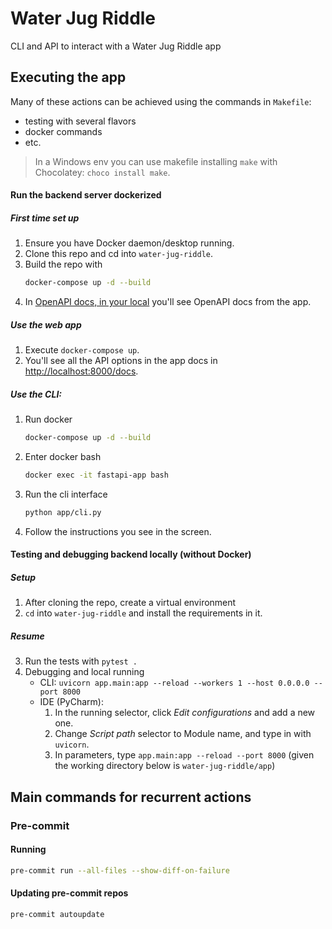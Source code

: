 # Water Jug Riddle
CLI and API to interact with a Water Jug Riddle app


## Executing the app
Many of these actions can be achieved using the commands in `Makefile`:
* testing with several flavors
* docker commands
* etc.
>In a Windows env you can use makefile installing `make` with Chocolatey: `choco install make`.

#### Run the backend server dockerized
##### First time set up
1. Ensure you have Docker daemon/desktop running.
2. Clone this repo and cd into `water-jug-riddle`.
3. Build the repo with
    ```bash
    docker-compose up -d --build
    ```
4. In [OpenAPI docs, in your local](http://localhost:8000/docs) you'll see OpenAPI docs from the app.

##### Use the web app
1. Execute `docker-compose up`.
2. You'll see all the API options in the app docs in [http://localhost:8000/docs](http://localhost:8000/docs).

##### Use the CLI:
1. Run docker
    ```bash
    docker-compose up -d --build
    ```
2. Enter docker bash
    ```bash
    docker exec -it fastapi-app bash
    ```
3. Run the cli interface
    ```bash
    python app/cli.py
    ```
4. Follow the instructions you see in the screen.

#### Testing and debugging backend locally (without Docker)
##### Setup
1. After cloning the repo, create a virtual environment
2. `cd` into `water-jug-riddle` and install the requirements in it.

##### Resume
3. Run the tests with `pytest .`
4. Debugging and local running
    * CLI: `uvicorn app.main:app --reload --workers 1 --host 0.0.0.0 --port 8000`
    * IDE (PyCharm):
        1. In the running selector, click _Edit configurations_ and add a new one.
        2. Change _Script path_ selector to Module name, and type in with `uvicorn`.
        3. In parameters, type `app.main:app --reload --port 8000` (given the working directory below is `water-jug-riddle/app`)

## Main commands for recurrent actions

### Pre-commit
#### Running
```bash
pre-commit run --all-files --show-diff-on-failure
```
#### Updating pre-commit repos
```bash
pre-commit autoupdate
```
